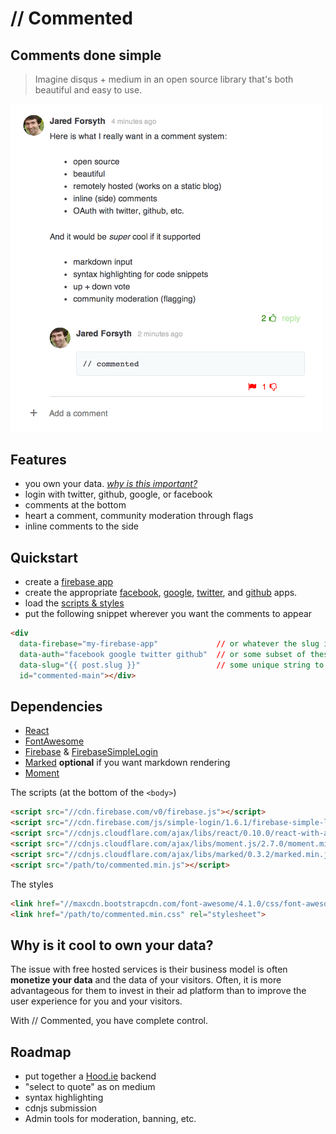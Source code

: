 
# // Commented

## Comments done simple

> Imagine disqus + medium in an open source library that's both beautiful
> and easy to use.

<img alt="What I Want" src="what-i-want.png" style="width: 500px;
margin-left: 0"/>

## Features

- you own your data. *[why is this important?](#own-your-data)*
- login with twitter, github, google, or facebook
- comments at the bottom
- heart a comment, community moderation through flags
- inline comments to the side

## Quickstart

- create a [firebase app](https://www.firebase.com/)
- create the appropriate [facebook](https://www.firebase.com/docs/security/simple-login-facebook.html), [google](https://www.firebase.com/docs/security/simple-login-google.html), [twitter](https://www.firebase.com/docs/security/simple-login-twitter.html), and [github](https://www.firebase.com/docs/security/simple-login-github.html) apps. 
- load the [scripts &amp; styles](#deps)
- put the following snippet wherever you want the comments to appear

```html
<div
  data-firebase="my-firebase-app"             // or whatever the slug is
  data-auth="facebook google twitter github"  // or some subset of these
  data-slug="{{ post.slug }}"                 // some unique string to identify this page. Defaults to the full URL
  id="commented-main"></div>
```


<a name="deps"></a>
## Dependencies

- [React](http://facebook.github.io/react/)
- [FontAwesome](http://fontawesome.io/)
- [Firebase](https://www.firebase.com/docs/) &amp; [FirebaseSimpleLogin](https://www.firebase.com/docs/security/simple-login-overview.html)
- [Marked](https://github.com/chjj/marked) **optional** if you want markdown rendering
- [Moment](momentjs.com)

The scripts (at the bottom of the `<body>`)
```html
<script src="//cdn.firebase.com/v0/firebase.js"></script>
<script src="//cdn.firebase.com/js/simple-login/1.6.1/firebase-simple-login.js"></script>
<script src="//cdnjs.cloudflare.com/ajax/libs/react/0.10.0/react-with-addons.js"></script>
<script src="//cdnjs.cloudflare.com/ajax/libs/moment.js/2.7.0/moment.min.js"></script>
<script src="//cdnjs.cloudflare.com/ajax/libs/marked/0.3.2/marked.min.js"></script> <!-- this is optional -->
<script src="/path/to/commented.min.js"></script>
```

The styles
```html
<link href="//maxcdn.bootstrapcdn.com/font-awesome/4.1.0/css/font-awesome.min.css" rel="stylesheet">
<link href="/path/to/commented.min.css" rel="stylesheet">
```

<a name="own-your-data"></a>
## Why is it cool to own your data?

The issue with free hosted services is their business model is often
**monetize your data** and the data of your visitors. Often, it is more
advantageous for them to invest in their ad platform than to improve the user
experience for you and your visitors.

With // Commented, you have complete control.

## Roadmap

- put together a [Hood.ie](http://hood.ie) backend
- "select to quote" as on medium
- syntax highlighting
- cdnjs submission
- Admin tools for moderation, banning, etc.

